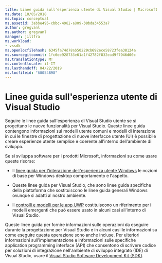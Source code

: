 ```yaml
---
title: Linee guida sull'esperienza utente di Visual Studio | Microsoft Docs
ms.date: 10/05/2018
ms.topic: conceptual
ms.assetid: 3abbe495-cbbc-4982-a809-38bda34553a7
author: gregvanl
ms.author: gregvanl
manager: jillfra
ms.workload:
- vssdk
ms.openlocfilehash: 6345fa74d78ab50229cb692ece58723fea38124a
ms.sourcegitcommit: 1fc6ee928733e61a1f42782f832ead9f7946d00c
ms.translationtype: MT
ms.contentlocale: it-IT
ms.lasthandoff: 04/22/2019
ms.locfileid: "60054898"
---
```

# <a name="visual-studio-user-experience-guidelines"></a>Linee guida sull'esperienza utente di Visual Studio
Seguire le linee guida sull'esperienza di Visual Studio utente se si progettano le nuove funzionalità per Visual Studio. Queste linee guida contengono informazioni sui modelli utente comuni e modelli di interazione in cui le finestre di progettazione di nuove interfacce utente (UI) è possibile creare esperienze utente semplice e coerente all'interno dell'ambiente di sviluppo.

Se si sviluppa software per i prodotti Microsoft, informazioni su come usare queste risorse:

- Il [linee guida per l'interazione dell'esperienza utente Windows](https://developer.microsoft.com/windows/desktop) le nozioni di base per Windows desktop comportamento e l'aspetto.

- Queste linee guida per Visual Studio, che sono linee guida specifiche della piattaforma che sostituiscono le linee guida generali Windows ovunque si adatti al nostro ambiente.

- Il [controlli e modelli per le app UWP](/windows/uwp/design/controls-and-patterns) costituiscono un riferimento per i modelli emergenti che può essere usato in alcuni casi all'interno di Visual Studio.

Queste linee guida per fornire informazioni sulle operazioni da eseguire durante la progettazione per Visual Studio e in alcuni casi le informazioni su come eseguire questa operazione sono anche incluse. Per ulteriori informazioni sull'implementazione e informazioni sulle specifiche application programming interface (API) che consentono di scrivere codice per soluzioni di integrazione nell'ambiente di sviluppo integrato (IDE) di Visual Studio, usare il [Visual Studio Software Development Kit (SDK)](../visual-studio-sdk.md).